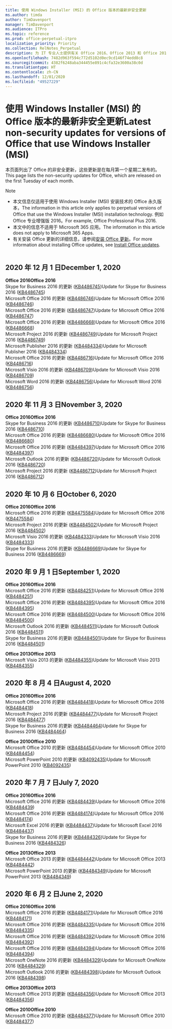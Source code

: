 ```yaml
---
title: 使用 Windows Installer (MSI) 的 Office 版本的最新非安全更新
ms.author: timda
author: TimDavenport
manager: TimDavenport
ms.audience: ITPro
ms.topic: reference
ms.prod: office-perpetual-itpro
localization_priority: Priority
ms.collection: RelNotes_Perpetual
description: 为 IT 专业人士提供有关 Office 2016、Office 2013 和 Office 2010 永久版本的最新非安全更新信息的链接
ms.openlocfilehash: 7482d963f594c772d5102d0ec9cd146f74edd8c8
ms.sourcegitcommit: 4382f6248aba344455e891c4cfa32e3600a38c0d
ms.translationtype: HT
ms.contentlocale: zh-CN
ms.lasthandoff: 12/01/2020
ms.locfileid: "49527229"
---
```

# <a name="latest-non-security-updates-for-versions-of-office-that-use-windows-installer-msi"></a><span data-ttu-id="57827-103">使用 Windows Installer (MSI) 的 Office 版本的最新非安全更新</span><span class="sxs-lookup"><span data-stu-id="57827-103">Latest non-security updates for versions of Office that use Windows Installer (MSI)</span></span>

<span data-ttu-id="57827-104">本页面列出了 Office 的非安全更新，这些更新是在每月第一个星期二发布的。</span><span class="sxs-lookup"><span data-stu-id="57827-104">This page lists the non-security updates for Office, which are released on the first Tuesday of each month.</span></span>

> [!NOTE]
> - <span data-ttu-id="57827-105">本文信息仅适用于使用 Windows Installer (MSI) 安装技术的 Office 永久版本，</span><span class="sxs-lookup"><span data-stu-id="57827-105">The information in this article only applies to perpetual versions of Office that use the Windows Installer (MSI) installation technology.</span></span> <span data-ttu-id="57827-106">例如 Office 专业增强版 2016。</span><span class="sxs-lookup"><span data-stu-id="57827-106">For example, Office Professional Plus 2016.</span></span>
> - <span data-ttu-id="57827-107">本文中的信息不适用于 Microsoft 365 应用。</span><span class="sxs-lookup"><span data-stu-id="57827-107">The information in this article does not apply to Microsoft 365 Apps.</span></span>
> - <span data-ttu-id="57827-108">有关安装 Office 更新的详细信息，请参阅[安装 Office 更新](https://support.office.com/article/2ab296f3-7f03-43a2-8e50-46de917611c5)。</span><span class="sxs-lookup"><span data-stu-id="57827-108">For more information about installing Office updates, see [Install Office updates](https://support.office.com/article/2ab296f3-7f03-43a2-8e50-46de917611c5).</span></span>
<br/><br/>


## <a name="december-1-2020"></a><span data-ttu-id="57827-109">2020 年 12 月 1 日</span><span class="sxs-lookup"><span data-stu-id="57827-109">December 1, 2020</span></span>
<span data-ttu-id="57827-110">**Office 2016**</span><span class="sxs-lookup"><span data-stu-id="57827-110">**Office 2016**</span></span><br/>
<span data-ttu-id="57827-111">Skype for Business 2016 的更新 ([KB4486745](https://support.microsoft.com/help/4486745))</span><span class="sxs-lookup"><span data-stu-id="57827-111">Update for Skype for Business 2016 ([KB4486745](https://support.microsoft.com/help/4486745))</span></span> <br/>
<span data-ttu-id="57827-112">Microsoft Office 2016 的更新 ([KB4486746](https://support.microsoft.com/help/4486746))</span><span class="sxs-lookup"><span data-stu-id="57827-112">Update for Microsoft Office 2016 ([KB4486746](https://support.microsoft.com/help/4486746))</span></span> <br/> <span data-ttu-id="57827-113">Microsoft Office 2016 的更新 ([KB4486747](https://support.microsoft.com/help/4486747))</span><span class="sxs-lookup"><span data-stu-id="57827-113">Update for Microsoft Office 2016 ([KB4486747](https://support.microsoft.com/help/4486747))</span></span> <br/> <span data-ttu-id="57827-114">Microsoft Office 2016 的更新 ([KB4486668](https://support.microsoft.com/help/4486668))</span><span class="sxs-lookup"><span data-stu-id="57827-114">Update for Microsoft Office 2016 ([KB4486668](https://support.microsoft.com/help/4486668))</span></span> <br/>
<span data-ttu-id="57827-115">Microsoft Project 2016 的更新 ([KB4486749](https://support.microsoft.com/help/4486749))</span><span class="sxs-lookup"><span data-stu-id="57827-115">Update for Microsoft Project 2016 ([KB4486749](https://support.microsoft.com/help/4486749))</span></span> <br/> <span data-ttu-id="57827-116">Microsoft Publisher 2016 的更新 ([KB4484334](https://support.microsoft.com/help/4484334))</span><span class="sxs-lookup"><span data-stu-id="57827-116">Update for Microsoft Publisher 2016 ([KB4484334](https://support.microsoft.com/help/4484334))</span></span> <br/> <span data-ttu-id="57827-117">Microsoft Office 2016 的更新 ([KB4486716](https://support.microsoft.com/help/4486716))</span><span class="sxs-lookup"><span data-stu-id="57827-117">Update for Microsoft Office 2016 ([KB4486716](https://support.microsoft.com/help/4486716))</span></span> <br/> <span data-ttu-id="57827-118">Microsoft Visio 2016 的更新 ([KB4486709](https://support.microsoft.com/help/4486709))</span><span class="sxs-lookup"><span data-stu-id="57827-118">Update for Microsoft Visio 2016 ([KB4486709](https://support.microsoft.com/help/4486709))</span></span> <br/>
<span data-ttu-id="57827-119">Microsoft Word 2016 的更新 ([KB4486756](https://support.microsoft.com/help/4486756))</span><span class="sxs-lookup"><span data-stu-id="57827-119">Update for Microsoft Word 2016 ([KB4486756](https://support.microsoft.com/help/4486756))</span></span> <br/> 


## <a name="november-3-2020"></a><span data-ttu-id="57827-120">2020 年 11 月 3 日</span><span class="sxs-lookup"><span data-stu-id="57827-120">November 3, 2020</span></span>
<span data-ttu-id="57827-121">**Office 2016**</span><span class="sxs-lookup"><span data-stu-id="57827-121">**Office 2016**</span></span><br/>
<span data-ttu-id="57827-122">Skype for Business 2016 的更新 ([KB4486710](https://support.microsoft.com/help/4486710))</span><span class="sxs-lookup"><span data-stu-id="57827-122">Update for Skype for Business 2016 ([KB4486710](https://support.microsoft.com/help/4486710))</span></span> <br/>
<span data-ttu-id="57827-123">Microsoft Office 2016 的更新 ([KB4486680](https://support.microsoft.com/help/4486680))</span><span class="sxs-lookup"><span data-stu-id="57827-123">Update for Microsoft Office 2016 ([KB4486680](https://support.microsoft.com/help/4486680))</span></span> <br/>
<span data-ttu-id="57827-124">Microsoft Office 2016 的更新 ([KB4484397](https://support.microsoft.com/help/4484397))</span><span class="sxs-lookup"><span data-stu-id="57827-124">Update for Microsoft Office 2016 ([KB4484397](https://support.microsoft.com/help/4484397))</span></span> <br/>
<span data-ttu-id="57827-125">Microsoft Outlook 2016 的更新 ([KB4486720](https://support.microsoft.com/help/4486720))</span><span class="sxs-lookup"><span data-stu-id="57827-125">Update for Microsoft Outlook 2016 ([KB4486720](https://support.microsoft.com/help/4486720))</span></span> <br/>
<span data-ttu-id="57827-126">Microsoft Project 2016 的更新 ([KB4486712](https://support.microsoft.com/help/4486712))</span><span class="sxs-lookup"><span data-stu-id="57827-126">Update for Microsoft Project 2016 ([KB4486712](https://support.microsoft.com/help/4486712))</span></span> <br/>


## <a name="october-6-2020"></a><span data-ttu-id="57827-127">2020 年 10 月 6 日</span><span class="sxs-lookup"><span data-stu-id="57827-127">October 6, 2020</span></span>
<span data-ttu-id="57827-128">**Office 2016**</span><span class="sxs-lookup"><span data-stu-id="57827-128">**Office 2016**</span></span><br/>
<span data-ttu-id="57827-129">Microsoft Office 2016 的更新 ([KB4475584](https://support.microsoft.com/help/4475584))</span><span class="sxs-lookup"><span data-stu-id="57827-129">Update for Microsoft Office 2016 ([KB4475584](https://support.microsoft.com/help/4475584))</span></span><br/>
<span data-ttu-id="57827-130">Microsoft Project 2016 的更新 ([KB4484502](https://support.microsoft.com/help/4484502))</span><span class="sxs-lookup"><span data-stu-id="57827-130">Update for Microsoft Project 2016 ([KB4484502](https://support.microsoft.com/help/4484502))</span></span><br/>
<span data-ttu-id="57827-131">Microsoft Visio 2016 的更新 ([KB4484333](https://support.microsoft.com/help/4484333))</span><span class="sxs-lookup"><span data-stu-id="57827-131">Update for Microsoft Visio 2016 ([KB4484333](https://support.microsoft.com/help/4484333))</span></span><br/>
<span data-ttu-id="57827-132">Skype for Business 2016 的更新 ([KB4486669](https://support.microsoft.com/help/4486669))</span><span class="sxs-lookup"><span data-stu-id="57827-132">Update for Skype for Business 2016 ([KB4486669](https://support.microsoft.com/help/4486669))</span></span><br/> 

## <a name="september-1-2020"></a><span data-ttu-id="57827-133">2020 年 9 月 1 日</span><span class="sxs-lookup"><span data-stu-id="57827-133">September 1, 2020</span></span>
<span data-ttu-id="57827-134">**Office 2016**</span><span class="sxs-lookup"><span data-stu-id="57827-134">**Office 2016**</span></span><br/>
<span data-ttu-id="57827-135">Microsoft Office 2016 的更新 ([KB4484251](https://support.microsoft.com/help/4484251))</span><span class="sxs-lookup"><span data-stu-id="57827-135">Update for Microsoft Office 2016 ([KB4484251](https://support.microsoft.com/help/4484251))</span></span><br/>
<span data-ttu-id="57827-136">Microsoft Office 2016 的更新 ([KB4484395](https://support.microsoft.com/help/4484395))</span><span class="sxs-lookup"><span data-stu-id="57827-136">Update for Microsoft Office 2016 ([KB4484395](https://support.microsoft.com/help/4484395))</span></span><br/> <span data-ttu-id="57827-137">Microsoft Office 2016 的更新 ([KB4484500](https://support.microsoft.com/help/4484500))</span><span class="sxs-lookup"><span data-stu-id="57827-137">Update for Microsoft Office 2016 ([KB4484500](https://support.microsoft.com/help/4484500))</span></span> <br/>
<span data-ttu-id="57827-138">Microsoft Outlook 2016 的更新 ([KB4484511](https://support.microsoft.com/help/4484511))</span><span class="sxs-lookup"><span data-stu-id="57827-138">Update for Microsoft Outlook 2016 ([KB4484511](https://support.microsoft.com/help/4484511))</span></span> <br/>
<span data-ttu-id="57827-139">Skype for Business 2016 的更新 ([KB4484501](https://support.microsoft.com/help/4484501))</span><span class="sxs-lookup"><span data-stu-id="57827-139">Update for Skype for Business 2016 ([KB4484501](https://support.microsoft.com/help/4484501))</span></span> <br/>

<span data-ttu-id="57827-140">**Office 2013**</span><span class="sxs-lookup"><span data-stu-id="57827-140">**Office 2013**</span></span><br/>
<span data-ttu-id="57827-141">Microsoft Visio 2013 的更新 ([KB4484355](https://support.microsoft.com/help/4484355))</span><span class="sxs-lookup"><span data-stu-id="57827-141">Update for Microsoft Visio 2013 ([KB4484355](https://support.microsoft.com/help/4484355))</span></span><br/>

## <a name="august-4-2020"></a><span data-ttu-id="57827-142">2020 年 8 月 4 日</span><span class="sxs-lookup"><span data-stu-id="57827-142">August 4, 2020</span></span>

<span data-ttu-id="57827-143">**Office 2016**</span><span class="sxs-lookup"><span data-stu-id="57827-143">**Office 2016**</span></span><br/>
<span data-ttu-id="57827-144">Microsoft Office 2016 的更新 ([KB4484418](https://support.microsoft.com/help/4484418))</span><span class="sxs-lookup"><span data-stu-id="57827-144">Update for Microsoft Office 2016 ([KB4484418](https://support.microsoft.com/help/4484418))</span></span><br/> <span data-ttu-id="57827-145">Microsoft Project 2016 的更新 ([KB4484477](https://support.microsoft.com/help/4484477))</span><span class="sxs-lookup"><span data-stu-id="57827-145">Update for Microsoft Project 2016 ([KB4484477](https://support.microsoft.com/help/4484477))</span></span><br/>
<span data-ttu-id="57827-146">Skype for Business 2016 的更新 ([KB4484464](https://support.microsoft.com/help/4484464))</span><span class="sxs-lookup"><span data-stu-id="57827-146">Update for Skype for Business 2016 ([KB4484464](https://support.microsoft.com/help/4484464))</span></span><br/> 

<span data-ttu-id="57827-147">**Office 2010**</span><span class="sxs-lookup"><span data-stu-id="57827-147">**Office 2010**</span></span><br/>
<span data-ttu-id="57827-148">Microsoft Office 2010 的更新 ([KB4484454](https://support.microsoft.com/help/4484454))</span><span class="sxs-lookup"><span data-stu-id="57827-148">Update for Microsoft Office 2010 ([KB4484454](https://support.microsoft.com/help/4484454))</span></span><br/> <span data-ttu-id="57827-149">Microsoft PowerPoint 2010 的更新 ([KB4092435](https://support.microsoft.com/help/4092435))</span><span class="sxs-lookup"><span data-stu-id="57827-149">Update for Microsoft PowerPoint 2010 ([KB4092435](https://support.microsoft.com/help/4092435))</span></span><br/> 

## <a name="july-7-2020"></a><span data-ttu-id="57827-150">2020 年 7 月 7 日</span><span class="sxs-lookup"><span data-stu-id="57827-150">July 7, 2020</span></span>

<span data-ttu-id="57827-151">**Office 2016**</span><span class="sxs-lookup"><span data-stu-id="57827-151">**Office 2016**</span></span><br/>
<span data-ttu-id="57827-152">Microsoft Office 2016 的更新 ([KB4484439](https://support.microsoft.com/help/4484439))</span><span class="sxs-lookup"><span data-stu-id="57827-152">Update for Microsoft Office 2016 ([KB4484439](https://support.microsoft.com/help/4484439))</span></span><br/> <span data-ttu-id="57827-153">Microsoft Office 2016 的更新 ([KB4484174](https://support.microsoft.com/help/4484174))</span><span class="sxs-lookup"><span data-stu-id="57827-153">Update for Microsoft Office 2016 ([KB4484174](https://support.microsoft.com/help/4484174))</span></span><br/> <span data-ttu-id="57827-154">Microsoft Excel 2016 的更新 ([KB4484437](https://support.microsoft.com/help/4484437))</span><span class="sxs-lookup"><span data-stu-id="57827-154">Update for Microsoft Excel 2016 ([KB4484437](https://support.microsoft.com/help/4484437))</span></span><br/>
<span data-ttu-id="57827-155">Skype for Business 2016 的更新 ([KB4484326](https://support.microsoft.com/help/4484326))</span><span class="sxs-lookup"><span data-stu-id="57827-155">Update for Skype for Business 2016 ([KB4484326](https://support.microsoft.com/help/4484326))</span></span><br/> 

<span data-ttu-id="57827-156">**Office 2013**</span><span class="sxs-lookup"><span data-stu-id="57827-156">**Office 2013**</span></span><br/>
<span data-ttu-id="57827-157">Microsoft Office 2013 的更新 ([KB4484442](https://support.microsoft.com/help/4484442))</span><span class="sxs-lookup"><span data-stu-id="57827-157">Update for Microsoft Office 2013 ([KB4484442](https://support.microsoft.com/help/4484442))</span></span><br/> <span data-ttu-id="57827-158">Microsoft PowerPoint 2013 的更新 ([KB4484349](https://support.microsoft.com/help/4484349))</span><span class="sxs-lookup"><span data-stu-id="57827-158">Update for Microsoft PowerPoint 2013 ([KB4484349](https://support.microsoft.com/help/4484349))</span></span><br/> 


## <a name="june-2-2020"></a><span data-ttu-id="57827-159">2020 年 6 月 2 日</span><span class="sxs-lookup"><span data-stu-id="57827-159">June 2, 2020</span></span>

<span data-ttu-id="57827-160">**Office 2016**</span><span class="sxs-lookup"><span data-stu-id="57827-160">**Office 2016**</span></span><br/>
<span data-ttu-id="57827-161">Microsoft Office 2016 的更新 ([KB4484171](https://support.microsoft.com/help/4484171))</span><span class="sxs-lookup"><span data-stu-id="57827-161">Update for Microsoft Office 2016 ([KB4484171](https://support.microsoft.com/help/4484171))</span></span><br/> <span data-ttu-id="57827-162">Microsoft Office 2016 的更新 ([KB4484335](https://support.microsoft.com/help/4484335))</span><span class="sxs-lookup"><span data-stu-id="57827-162">Update for Microsoft Office 2016 ([KB4484335](https://support.microsoft.com/help/4484335))</span></span><br/> <span data-ttu-id="57827-163">Microsoft Office 2016 的更新 ([KB4484392](https://support.microsoft.com/help/4484392))</span><span class="sxs-lookup"><span data-stu-id="57827-163">Update for Microsoft Office 2016 ([KB4484392](https://support.microsoft.com/help/4484392))</span></span><br/> <span data-ttu-id="57827-164">Microsoft Office 2016 的更新 ([KB4484394](https://support.microsoft.com/help/4484394))</span><span class="sxs-lookup"><span data-stu-id="57827-164">Update for Microsoft Office 2016 ([KB4484394](https://support.microsoft.com/help/4484394))</span></span><br/> <span data-ttu-id="57827-165">Microsoft OneNote 2016 的更新 ([KB4484329](https://support.microsoft.com/help/4484329))</span><span class="sxs-lookup"><span data-stu-id="57827-165">Update for Microsoft OneNote 2016 ([KB4484329](https://support.microsoft.com/help/4484329))</span></span><br/>
<span data-ttu-id="57827-166">Microsoft Outlook 2016 的更新 ([KB4484398](https://support.microsoft.com/help/4484398))</span><span class="sxs-lookup"><span data-stu-id="57827-166">Update for Microsoft Outlook 2016 ([KB4484398](https://support.microsoft.com/help/4484398))</span></span><br/> 

<span data-ttu-id="57827-167">**Office 2013**</span><span class="sxs-lookup"><span data-stu-id="57827-167">**Office 2013**</span></span><br/>
<span data-ttu-id="57827-168">Microsoft Office 2013 的更新 ([KB4484356](https://support.microsoft.com/help/4484356))</span><span class="sxs-lookup"><span data-stu-id="57827-168">Update for Microsoft Office 2013 ([KB4484356](https://support.microsoft.com/help/4484356))</span></span><br/> 

<span data-ttu-id="57827-169">**Office 2010**</span><span class="sxs-lookup"><span data-stu-id="57827-169">**Office 2010**</span></span><br/>
<span data-ttu-id="57827-170">Microsoft Office 2010 的更新 ([KB4484377](https://support.microsoft.com/help/4484377))</span><span class="sxs-lookup"><span data-stu-id="57827-170">Update for Microsoft Office 2010 ([KB4484377](https://support.microsoft.com/help/4484377))</span></span><br/> 

 
